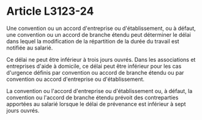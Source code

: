# Article L3123-24

Une convention ou un accord d'entreprise ou d'établissement, ou à défaut, une convention ou un accord de branche étendu peut déterminer le délai dans lequel la modification de la répartition de la durée du travail est notifiée au salarié.

Ce délai ne peut être inférieur à trois jours ouvrés. Dans les associations et entreprises d'aide à domicile, ce délai peut être inférieur pour les cas d'urgence définis par convention ou accord de branche étendu ou par convention ou accord d'entreprise ou d'établissement.

La convention ou l'accord d'entreprise ou d'établissement ou, à défaut, la convention ou l'accord de branche étendu prévoit des contreparties apportées au salarié lorsque le délai de prévenance est inférieur à sept jours ouvrés.
